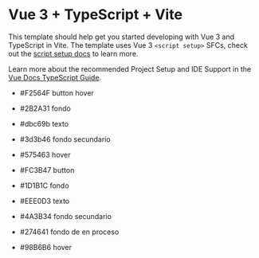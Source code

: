 # Vue 3 + TypeScript + Vite

This template should help get you started developing with Vue 3 and TypeScript in Vite. The template uses Vue 3 `<script setup>` SFCs, check out the [script setup docs](https://v3.vuejs.org/api/sfc-script-setup.html#sfc-script-setup) to learn more.

Learn more about the recommended Project Setup and IDE Support in the [Vue Docs TypeScript Guide](https://vuejs.org/guide/typescript/overview.html#project-setup).

- #F2564F button hover
- #2B2A31 fondo
- #dbc69b texto
- #3d3b46 fondo secundario
- #575463 hover


- #FC3B47 button
- #1D1B1C fondo
- #EEE0D3 texto
- #4A3B34 fondo secundario
- #274641 fondo de en proceso
- #98B6B6 hover
